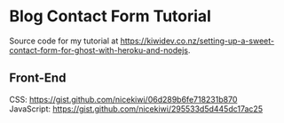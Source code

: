 # Blog Contact Form Tutorial

Source code for my tutorial at https://kiwidev.co.nz/setting-up-a-sweet-contact-form-for-ghost-with-heroku-and-nodejs.

## Front-End
CSS: https://gist.github.com/nicekiwi/06d289b6fe718231b870  
JavaScript: https://gist.github.com/nicekiwi/295533d5d445dc17ac25